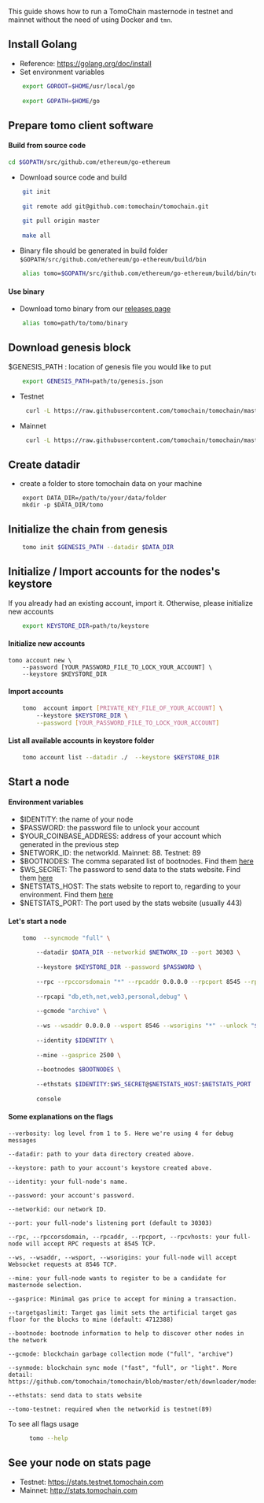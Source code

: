 This guide shows how to run a TomoChain masternode in testnet and 
mainnet without the need of using Docker and `tmn`.


## Install Golang
  - Reference: https://golang.org/doc/install
  - Set environment variables
  
```bash
    export GOROOT=$HOME/usr/local/go
    
    export GOPATH=$HOME/go
```
    
## Prepare tomo client software
#### Build from source code
   ```bash
   cd $GOPATH/src/github.com/ethereum/go-ethereum
   ```
   - Download source code and build

```bash
    git init
    
    git remote add git@github.com:tomochain/tomochain.git
    
    git pull origin master
    
    make all
```
   - Binary file should be generated in build folder `$GOPATH/src/github.com/ethereum/go-ethereum/build/bin`

```bash
    alias tomo=$GOPATH/src/github.com/ethereum/go-ethereum/build/bin/tomo
```

#### Use binary
   - Download tomo binary from our [releases page](https://github.com/tomochain/tomochain/releases)

```bash
    alias tomo=path/to/tomo/binary
```

## Download genesis block
$GENESIS_PATH : location of genesis file you would like to put
```bash
    export GENESIS_PATH=path/to/genesis.json
```
   - Testnet
   ```bash
        curl -L https://raw.githubusercontent.com/tomochain/tomochain/master/genesis/testnet.json -o $GENESIS_PATH
   ```

   - Mainnet
   ```bash
        curl -L https://raw.githubusercontent.com/tomochain/tomochain/master/genesis/mainnet.json -o $GENESIS_PATH
   ```

## Create datadir
   - create a folder to store tomochain data on your machine

```
    export DATA_DIR=/path/to/your/data/folder
    mkdir -p $DATA_DIR/tomo
```
## Initialize the chain from genesis

```bash
    tomo init $GENESIS_PATH --datadir $DATA_DIR
```

## Initialize / Import accounts for the nodes's keystore
If you already had an existing account, import it. Otherwise, please initialize new accounts 

```bash
    export KEYSTORE_DIR=path/to/keystore
```

#### Initialize new accounts
```
tomo account new \
    --password [YOUR_PASSWORD_FILE_TO_LOCK_YOUR_ACCOUNT] \
    --keystore $KEYSTORE_DIR
```
    
#### Import accounts

```bash
    tomo  account import [PRIVATE_KEY_FILE_OF_YOUR_ACCOUNT] \    
        --keystore $KEYSTORE_DIR \
        --password [YOUR_PASSWORD_FILE_TO_LOCK_YOUR_ACCOUNT]
```

#### List all available accounts in keystore folder

```bash
    tomo account list --datadir ./  --keystore $KEYSTORE_DIR
```

## Start a node
#### Environment variables
   - $IDENTITY: the name of your node
   - $PASSWORD: the password file to unlock your account
   - $YOUR_COINBASE_ADDRESS: address of your account which generated in the previous step
   - $NETWORK_ID: the networkId. Mainnet: 88. Testnet: 89
   - $BOOTNODES: The comma separated list of bootnodes. Find them [here](https://docs.tomochain.com/general/networks/)
   - $WS_SECRET: The password to send data to the stats website. Find them [here](https://docs.tomochain.com/general/networks/)
   - $NETSTATS_HOST: The stats website to report to, regarding to your environment. Find them [here](https://docs.tomochain.com/general/networks/)
   - $NETSTATS_PORT: The port used by the stats website (usually 443)
    
#### Let's start a node
```bash
    tomo  --syncmode "full" \
        
        --datadir $DATA_DIR --networkid $NETWORK_ID --port 30303 \
        
        --keystore $KEYSTORE_DIR --password $PASSWORD \
        
        --rpc --rpccorsdomain "*" --rpcaddr 0.0.0.0 --rpcport 8545 --rpcvhosts "*" \
        
        --rpcapi "db,eth,net,web3,personal,debug" \
        
        --gcmode "archive" \
        
        --ws --wsaddr 0.0.0.0 --wsport 8546 --wsorigins "*" --unlock "$YOUR_COINBASE_ADDRESS" \
        
        --identity $IDENTITY \
        
        --mine --gasprice 2500 \
        
        --bootnodes $BOOTNODES \
        
        --ethstats $IDENTITY:$WS_SECRET@$NETSTATS_HOST:$NETSTATS_PORT
        
        console
```


#### Some explanations on the flags
   
```
--verbosity: log level from 1 to 5. Here we're using 4 for debug messages
           
--datadir: path to your data directory created above.
           
--keystore: path to your account's keystore created above.
           
--identity: your full-node's name.
           
--password: your account's password.
           
--networkid: our network ID.
           
--port: your full-node's listening port (default to 30303)
           
--rpc, --rpccorsdomain, --rpcaddr, --rpcport, --rpcvhosts: your full-node will accept RPC requests at 8545 TCP.
           
--ws, --wsaddr, --wsport, --wsorigins: your full-node will accept Websocket requests at 8546 TCP.
           
--mine: your full-node wants to register to be a candidate for masternode selection.
           
--gasprice: Minimal gas price to accept for mining a transaction.
           
--targetgaslimit: Target gas limit sets the artificial target gas floor for the blocks to mine (default: 4712388)
           
--bootnode: bootnode information to help to discover other nodes in the network
           
--gcmode: blockchain garbage collection mode ("full", "archive")
           
--synmode: blockchain sync mode ("fast", "full", or "light". More detail: https://github.com/tomochain/tomochain/blob/master/eth/downloader/modes.go#L24)
           
--ethstats: send data to stats website

--tomo-testnet: required when the networkid is testnet(89)
```
   To see all flags usage
   
```bash
      tomo --help
```

## See your node on stats page
   - Testnet: https://stats.testnet.tomochain.com
   - Mainnet: http://stats.tomochain.com
